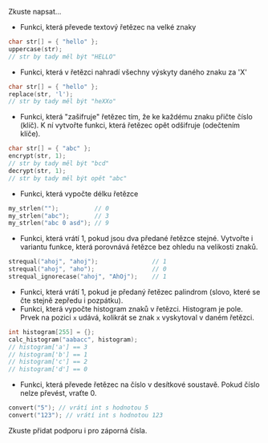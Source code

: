 Zkuste napsat...
- Funkci, která převede textový řetězec na velké znaky
```c
char str[] = { "hello" };
uppercase(str);
// str by tady měl být "HELLO"
```
- Funkci, která v řetězci nahradí všechny výskyty daného znaku za 'X'
```c
char str[] = { "hello" };
replace(str, 'l');
// str by tady měl být "heXXo"
```
- Funkci, která "zašifruje" řetězec tím, že ke každému znaku přičte číslo (klíč).
K ní vytvořte funkci, která řetězec opět odšifruje (odečtením klíče).
```c
char str[] = { "abc" };
encrypt(str, 1);
// str by tady měl být "bcd"
decrypt(str, 1);
// str by tady měl být opět "abc"
```
- Funkci, která vypočte délku řetězce
```c
my_strlen("");          // 0
my_strlen("abc");       // 3
my_strlen("abc 0 asd"); // 9
```
- Funkci, která vrátí 1, pokud jsou dva předané řetězce stejné.
Vytvořte i variantu funkce, která porovnává řetězce bez ohledu na velikosti znaků.
```c
strequal("ahoj", "ahoj");               // 1
strequal("ahoj", "aho");                // 0
strequal_ignorecase("ahoj", "AhOj");    // 1
```
- Funkci, která vrátí 1, pokud je předaný řetězec palindrom (slovo, které se čte stejně zepředu i pozpátku).
- Funkci, která vypočte histogram znaků v řetězci. Histogram je pole. Prvek na pozici `x` udává,
kolikrát se znak `x` vyskytoval v daném řetězci.
```c
int histogram[255] = {};
calc_histogram("aabacc", histogram);
// histogram['a'] == 3
// histogram['b'] == 1
// histogram['c'] == 2
// histogram['d'] == 0
```
- Funkci, která převede řetězec na číslo v desítkové soustavě. Pokud číslo nelze převést, vraťte 0.
```c
convert("5"); // vrátí int s hodnotou 5
convert("123"); // vrátí int s hodnotou 123
```
Zkuste přidat podporu i pro záporná čísla.
